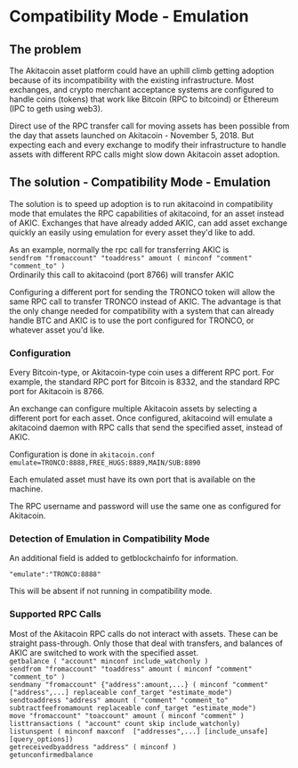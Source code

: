 # Compatibility Mode - Emulation

## The problem
The Akitacoin asset platform could have an uphill climb getting adoption because of its incompatibility with the existing infrastructure.  Most exchanges, and crypto merchant acceptance systems are configured to handle coins (tokens) that work like Bitcoin (RPC to bitcoind) or Ethereum (IPC to geth using web3).

Direct use of the RPC transfer call for moving assets has been possible from the day that assets launched on Akitacoin - November 5, 2018.  But expecting each and every exchange to modify their infrastructure to handle assets with different RPC calls might slow down Akitacoin asset adoption.

## The solution - Compatibility Mode - Emulation
The solution is to speed up adoption is to run akitacoind in compatibility mode that emulates the RPC capabilities of akitacoind, for an asset instead of AKIC.  Exchanges that have already added AKIC, can add asset exchange quickly an easily using emulation for every asset they'd like to add.

As an example, normally the rpc call for transferring AKIC is   
```sendfrom "fromaccount" "toaddress" amount ( minconf "comment" "comment_to" )```   
Ordinarily this call to akitacoind (port 8766) will transfer AKIC

Configuring a different port for sending the TRONCO token will allow the same RPC call to transfer TRONCO instead of AKIC.  The advantage is that the only change needed for compatibility with a system that can already handle BTC and AKIC is to use the port configured for TRONCO, or whatever asset you'd like.

### Configuration
Every Bitcoin-type, or Akitacoin-type coin uses a different RPC port.  For example, the standard RPC port for Bitcoin is 8332, and the standard RPC port for Akitacoin is 8766.

An exchange can configure multiple Akitacoin assets by selecting a different port for each asset.  Once configured, akitacoind will emulate a akitacoind daemon with RPC calls that send the specified asset, instead of AKIC.

Configuration is done in ```akitacoin.conf```  
```emulate=TRONCO:8888,FREE_HUGS:8889,MAIN/SUB:8890```

Each emulated asset must have its own port that is available on the machine.

The RPC username and password will use the same one as configured for Akitacoin.

### Detection of Emulation in Compatibility Mode
An additional field is added to getblockchainfo for information. 

```"emulate":"TRONCO:8888"```

This will be absent if not running in compatibility mode.

### Supported RPC Calls

Most of the Akitacoin RPC calls do not interact with assets.  These can be straight pass-through.  Only those that deal with transfers, and balances of AKIC are switched to work with the specified asset.  
```getbalance ( "account" minconf include_watchonly )```  
```sendfrom "fromaccount" "toaddress" amount ( minconf "comment" "comment_to" )```    
```sendmany "fromaccount" {"address":amount,...} ( minconf "comment" ["address",...] replaceable conf_target "estimate_mode")```  
```sendtoaddress "address" amount ( "comment" "comment_to" subtractfeefromamount replaceable conf_target "estimate_mode")```  
```move "fromaccount" "toaccount" amount ( minconf "comment" )```  
```listtransactions ( "account" count skip include_watchonly)```  
```listunspent ( minconf maxconf  ["addresses",...] [include_unsafe] [query_options])```  
```getreceivedbyaddress "address" ( minconf )```  
```getunconfirmedbalance```  


